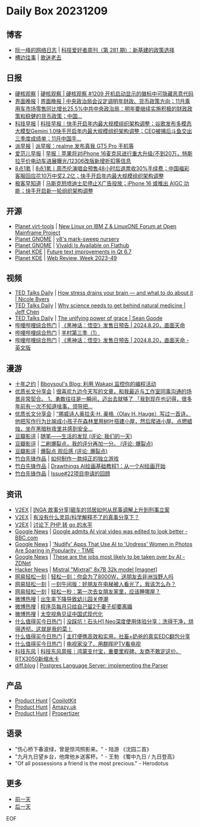 # Daily Box 20231209

## 博客
- [阮一峰的网络日志](https://www.ruanyifeng.com/blog/) | [科技爱好者周刊（第 281 期）：新基建的政策选择](http://www.ruanyifeng.com/blog/2023/12/weekly-issue-281.html)
- [槽边往事](https://www.hecaitou.com/) | [歌迷老去](https://www.hecaitou.com/2023/12/Fans-are-getting-older.html)

## 日报
- [硬核观察](https://linux.cn/news/express/) | [硬核观察 | 硬核观察 #1209 开机启动显示的徽标中可隐藏恶意代码](https://linux.cn/article-16452-1.html?utm_source=rss&utm_medium=rss)
- [界面晚报](https://www.jiemian.com/lists/426.html) | [界面晚报 | 中央政治局会议定调明年财政、货币政策方向；11月乘用车市场零售同比增长25.5%中共中央政治局：明年要继续实施积极的财政政策和稳健的货币政策；中国...](https://www.jiemian.com/article/10513760.html)
- [科技早报](https://www.jiemian.com/lists/459.html) | [科技早报｜快手开启年内最大规模组织架构调整；谷歌发布多模态大模型Gemini 1.0快手开启年内最大规模组织架构调整；CEO被捕后斗鱼交出三季度成绩单；11月中国手...](https://www.jiemian.com/article/10508936.html)
- [派早报](https://sspai.com/tag/%E6%B4%BE%E6%97%A9%E6%8A%A5) | [派早报：realme 发布真我 GT5 Pro 手机等](https://sspai.com/post/84918)
- [爱范儿早报](https://www.ifanr.com/category/ifanrnews) | [早报｜苹果将对iPhone 16麦克风进行重大升级/不到20万，特斯拉平价电动车进展曝光/12306改版新增折扣等信息](https://www.ifanr.com/1570025)
- [8点1氪](https://36kr.com/user/5652071) | [8点1氪丨​​周杰伦演唱会预售48小时后退票收30%手续费；中国福彩客服回应花10万中奖2.2亿；快手开启年内最大规模组织架构调整](https://36kr.com/p/2551354842536068)
- [极客早知道](https://www.geekpark.net/column/74) | [马斯克怒喷迪士尼停止X广告投放；iPhone 16 或推出 AIGC 功能；快手开启新一轮组织架构调整](https://www.geekpark.net/news/328701)

## 开源
- [Planet virt-tools](https://planet.virt-tools.org/) | [New Linux on IBM Z &amp; LinuxONE Forum at Open Mainframe Project](https://kvmonz.blogspot.com/2023/12/new-linux-on-ibm-z-linuxone-forum-at.html)
- [Planet GNOME](https://planet.gnome.org/) | [v8's mark-sweep nursery](https://wingolog.org/archives/2023/12/08/v8s-mark-sweep-nursery)
- [Planet GNOME](https://planet.gnome.org/) | [Vivaldi Is Available on Flathub](https://enblog.eischmann.cz/2023/12/08/vivaldi-is-available-on-flathub/)
- [Planet KDE](https://planet.kde.org/) | [Future text improvements in Qt 6.7](https://www.qt.io/blog/text-improvements-in-qt-6.7?utm_source=atom_feed)
- [Planet KDE](https://planet.kde.org/) | [Web Review, Week 2023-49](https://ervin.ipsquad.net/blog/2023/12/08/web-review-week-2023-49/?utm_source=atom_feed)

## 视频
- [TED Talks Daily](https://www.ted.com/talks) | [How stress drains your brain — and what to do about it | Nicole Byers](https://www.ted.com/talks/nicole_byers_how_stress_drains_your_brain_and_what_to_do_about_it?rss)
- [TED Talks Daily](https://www.ted.com/talks) | [Why science needs to get behind natural medicine | Jeff Chen](https://www.ted.com/talks/jeff_chen_why_science_needs_to_get_behind_natural_medicine?rss)
- [TED Talks Daily](https://www.ted.com/talks) | [The unifying power of grace | Sean Goode](https://www.ted.com/talks/sean_goode_the_unifying_power_of_grace?rss)
- [哔哩哔哩综合热门](https://www.bilibili.com/v/popular/all/) | [《黑神话：悟空》发售日预告 | 2024.8.20，直面天命](https://b23.tv/BV1SQ4y1V7do)
- [哔哩哔哩综合热门](https://www.bilibili.com/v/popular/all/) | [羊村第三季（1）](https://b23.tv/BV1vj411W7HY)
- [哔哩哔哩综合热门](https://www.bilibili.com/v/popular/all/) | [《黑神话：悟空》发售日预告 | 2024.8.20，直面天命 - 英文版](https://b23.tv/BV1yj411W7cf)

## 漫游
- [十年之约](https://www.foreverblog.cn/feeds.html) | [Bboysoul's Blog: 利用 Wakapi 监控你的编程活动](https://www.bboy.app/2023/12/08/%E5%88%A9%E7%94%A8-wakapi-%E7%9B%91%E6%8E%A7%E4%BD%A0%E7%9A%84%E7%BC%96%E7%A8%8B%E6%B4%BB%E5%8A%A8/)
- [优质长文分享会](https://m.okjike.com/topics/56d2fabe7cb3331100467e2b) | [很喜欢九边今天写的文章，和我最近与工作室同事沟通的场景非常契合。 1、勇敢往往是一瞬间，迈出去就够了 「我到现在也记得，很多年前有一次不知道啥事，领导把...](https://mp.weixin.qq.com/s/HYME9KIclkUtMXZI5Aqmog)
- [优质长文分享会](https://m.okjike.com/topics/56d2fabe7cb3331100467e2b) | [“挪威诗人奥拉夫·H. 豪格（Olav H. Hauge）写过一首诗，他把写作行为比喻成小孩子在森林里用树叶搭建小屋，然后爬进小屋、点燃蜡烛，坐在黑暗秋夜里并感到安全...](https://mp.weixin.qq.com/s/KCDqUCiCFlIuHkwNS_nJEg)
- [豆瓣影评](https://movie.douban.com/review/best/) | [随笔——生活的发现 (评论: 我们的一天)](https://movie.douban.com/review/15608012/)
- [豆瓣影评](https://movie.douban.com/review/best/) | [二刷爆裂点，我的评分再加一分。 (评论: 爆裂点)](https://movie.douban.com/review/15607829/)
- [豆瓣影评](https://movie.douban.com/review/best/) | [爆裂点 观后感 (评论: 爆裂点)](https://movie.douban.com/review/15607675/)
- [竹白先锋作品](https://www.zhubai.wiki/) | [如何制作一款纯正的独立游戏](https://open.zhubai.wiki/a/l/t/z/pl/deimosly/2344946101570691072)
- [竹白先锋作品](https://www.zhubai.wiki/) | [Drawthings AI绘画基础教程1：从一个AI绘画开始](https://open.zhubai.wiki/a/l/t/z/pl/zhheo/2344849658461757440)
- [竹白先锋作品](https://www.zhubai.wiki/) | [Issue#22项目申请的回顾](https://open.zhubai.wiki/a/l/t/z/pl/sirius/2344769736808525824)

## 资讯
- [V2EX](https://www.v2ex.com/) | [[NGA 故事分享]砸车的邻居如何从民事调解上升到刑事立案](https://www.v2ex.com/t/998693)
- [V2EX](https://www.v2ex.com/) | [有没有什么灵异/科学解释不了的真事分享下？](https://www.v2ex.com/t/998674)
- [V2EX](https://www.v2ex.com/) | [讨论下 PHP 转 go 的水平](https://www.v2ex.com/t/998612)
- [Google News](https://news.google.com/topics/CAAqJggKIiBDQkFTRWdvSUwyMHZNRGRqTVhZU0FtVnVHZ0pWVXlnQVAB/sections/CAQiQ0NCQVNMQW9JTDIwdk1EZGpNWFlTQW1WdUdnSlZVeUlOQ0FRYUNRb0hMMjB2TUcxcmVpb0pFZ2N2YlM4d2JXdDZLQUEqKggAKiYICiIgQ0JBU0Vnb0lMMjB2TURkak1YWVNBbVZ1R2dKVlV5Z0FQAVAB) | [Google admits AI viral video was edited to look better - BBC.com](https://news.google.com/rss/articles/CBMiLGh0dHBzOi8vd3d3LmJiYy5jb20vbmV3cy90ZWNobm9sb2d5LTY3NjUwODA30gEwaHR0cHM6Ly93d3cuYmJjLmNvbS9uZXdzL3RlY2hub2xvZ3ktNjc2NTA4MDcuYW1w?oc=5)
- [Google News](https://news.google.com/topics/CAAqJggKIiBDQkFTRWdvSUwyMHZNRGRqTVhZU0FtVnVHZ0pWVXlnQVAB/sections/CAQiQ0NCQVNMQW9JTDIwdk1EZGpNWFlTQW1WdUdnSlZVeUlOQ0FRYUNRb0hMMjB2TUcxcmVpb0pFZ2N2YlM4d2JXdDZLQUEqKggAKiYICiIgQ0JBU0Vnb0lMMjB2TURkak1YWVNBbVZ1R2dKVlV5Z0FQAVAB) | ['Nudify' Apps That Use AI to 'Undress' Women in Photos Are Soaring in Popularity - TIME](https://news.google.com/rss/articles/CBMiUmh0dHBzOi8vdGltZS5jb20vNjM0NDA2OC9udWRpZnktYXBwcy11bmRyZXNzLXBob3Rvcy13b21lbi1hcnRpZmljaWFsLWludGVsbGlnZW5jZS_SAQA?oc=5)
- [Google News](https://news.google.com/topics/CAAqJggKIiBDQkFTRWdvSUwyMHZNRGRqTVhZU0FtVnVHZ0pWVXlnQVAB/sections/CAQiQ0NCQVNMQW9JTDIwdk1EZGpNWFlTQW1WdUdnSlZVeUlOQ0FRYUNRb0hMMjB2TUcxcmVpb0pFZ2N2YlM4d2JXdDZLQUEqKggAKiYICiIgQ0JBU0Vnb0lMMjB2TURkak1YWVNBbVZ1R2dKVlV5Z0FQAVAB) | [These are the jobs most likely to be taken over by AI - ZDNet](https://news.google.com/rss/articles/CBMiVGh0dHBzOi8vd3d3LnpkbmV0LmNvbS9hcnRpY2xlL3RoZXNlLWFyZS10aGUtam9icy1tb3N0LWxpa2VseS10by1iZS10YWtlbi1vdmVyLWJ5LWFpL9IBX2h0dHBzOi8vd3d3LnpkbmV0LmNvbS9nb29nbGUtYW1wL2FydGljbGUvdGhlc2UtYXJlLXRoZS1qb2JzLW1vc3QtbGlrZWx5LXRvLWJlLXRha2VuLW92ZXItYnktYWkv?oc=5)
- [Hacker News](https://news.ycombinator.com/front) | [Mistral "Mixtral" 8x7B 32k model [magnet]](https://news.ycombinator.com/item?id=38570537)
- [网易轻松一刻](https://m.163.com/touch/exclusive/sub/qsyk) | [轻松一刻：你会为了8000W，送朋友去非洲当野人吗](https://m.163.com/news/article/ILFFPGU5000181BR.html)
- [网易轻松一刻](https://m.163.com/touch/exclusive/sub/qsyk) | [一刻午间版：好朋友在电梯被人看光了，我该怎么办？](https://m.163.com/news/article/ILEBNN3L000181BR.html)
- [网易轻松一刻](https://m.163.com/touch/exclusive/sub/qsyk) | [轻松一秒：第一次去女朋友家里，应该睡哪屋？](https://m.163.com/news/article/ILF3HRQ9000181BT.html)
- [微博热搜](https://weibo.com/newlogin?tabtype=search) | [出生率下降导致幼儿园关停潮](https://s.weibo.com/weibo?q=%23%E5%87%BA%E7%94%9F%E7%8E%87%E4%B8%8B%E9%99%8D%E5%AF%BC%E8%87%B4%E5%B9%BC%E5%84%BF%E5%9B%AD%E5%85%B3%E5%81%9C%E6%BD%AE%23)
- [微博热搜](https://weibo.com/newlogin?tabtype=search) | [程序员每月只给自己留2千妻子却要离婚](https://s.weibo.com/weibo?q=%23%E7%A8%8B%E5%BA%8F%E5%91%98%E6%AF%8F%E6%9C%88%E5%8F%AA%E7%BB%99%E8%87%AA%E5%B7%B1%E7%95%992%E5%8D%83%E5%A6%BB%E5%AD%90%E5%8D%B4%E8%A6%81%E7%A6%BB%E5%A9%9A%23)
- [微博热搜](https://weibo.com/newlogin?tabtype=search) | [太空视角见证中国式现代化](https://s.weibo.com/weibo?q=%23%E5%A4%AA%E7%A9%BA%E8%A7%86%E8%A7%92%E8%A7%81%E8%AF%81%E4%B8%AD%E5%9B%BD%E5%BC%8F%E7%8E%B0%E4%BB%A3%E5%8C%96%23)
- [什么值得买今日热门](https://post.smzdm.com/hot_1/) | [没踩坑！石头H1 Neo深度使用体验分享：洗得干净，烘得透彻，这就是我的菜！](https://post.smzdm.com/p/azopz6nn/)
- [什么值得买今日热门](https://post.smzdm.com/hot_1/) | [主打便携高效和实用，社畜+奶爸的真实EDC翻包分享](https://post.smzdm.com/p/arr3m4nq/)
- [什么值得买今日热门](https://post.smzdm.com/hot_1/) | [电视家没了，用群晖IPTV看电视](https://post.smzdm.com/p/a4xlge2l/)
- [科技东风](https://m.smzdm.com/tag/tn0400v/) | [科技东风周报｜鸿蒙支付宝，重要里程碑、友商不敢定这价、RTX3050新缩水卡](https://post.m.smzdm.com/p/awon27km/)
- [diff.blog](https://diff.blog/) | [Postgres Language Server: implementing the Parser](https://diff.blog/post/postgres-language-server-implementing-the-parser-163451/)

## 产品
- [Product Hunt](https://www.producthunt.com) | [CopilotKit](https://www.producthunt.com/posts/copilotkit)
- [Product Hunt](https://www.producthunt.com) | [Amazy.uk](https://www.producthunt.com/posts/amazy-uk)
- [Product Hunt](https://www.producthunt.com) | [Propertizer](https://www.producthunt.com/posts/propertizer)

## 语录
- "伤心桥下春波绿，曾是惊鸿照影来。" - 陆游 《沈园二首》
- "九月九日望乡台，他席他乡送客杯。" - 王勃 《蜀中九日 / 九日登高》
- "Of all possessions a friend is the most precious." - Herodotus

## 更多
- [前一天](daily-box-20231208.md)
- [后一天](daily-box-20231210.md)

EOF